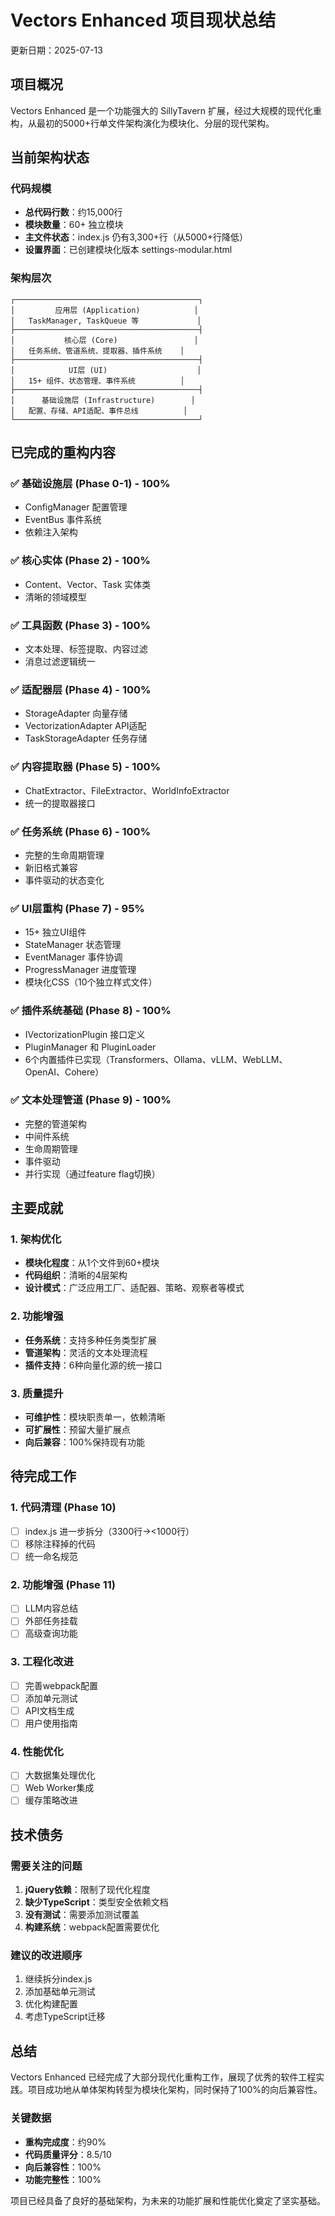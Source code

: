 # Vectors Enhanced 项目现状总结

更新日期：2025-07-13

## 项目概况

Vectors Enhanced 是一个功能强大的 SillyTavern 扩展，经过大规模的现代化重构，从最初的5000+行单文件架构演化为模块化、分层的现代架构。

## 当前架构状态

### 代码规模
- **总代码行数**：约15,000行
- **模块数量**：60+ 独立模块
- **主文件状态**：index.js 仍有3,300+行（从5000+行降低）
- **设置界面**：已创建模块化版本 settings-modular.html

### 架构层次
```
┌─────────────────────────────────────────┐
│         应用层 (Application)            │
│   TaskManager, TaskQueue 等             │
├─────────────────────────────────────────┤
│           核心层 (Core)                 │
│   任务系统、管道系统、提取器、插件系统    │
├─────────────────────────────────────────┤
│            UI层 (UI)                    │
│   15+ 组件、状态管理、事件系统          │
├─────────────────────────────────────────┤
│      基础设施层 (Infrastructure)        │
│   配置、存储、API适配、事件总线          │
└─────────────────────────────────────────┘
```

## 已完成的重构内容

### ✅ 基础设施层 (Phase 0-1) - 100%
- ConfigManager 配置管理
- EventBus 事件系统
- 依赖注入架构

### ✅ 核心实体 (Phase 2) - 100%
- Content、Vector、Task 实体类
- 清晰的领域模型

### ✅ 工具函数 (Phase 3) - 100%
- 文本处理、标签提取、内容过滤
- 消息过滤逻辑统一

### ✅ 适配器层 (Phase 4) - 100%
- StorageAdapter 向量存储
- VectorizationAdapter API适配
- TaskStorageAdapter 任务存储

### ✅ 内容提取器 (Phase 5) - 100%
- ChatExtractor、FileExtractor、WorldInfoExtractor
- 统一的提取器接口

### ✅ 任务系统 (Phase 6) - 100%
- 完整的生命周期管理
- 新旧格式兼容
- 事件驱动的状态变化

### ✅ UI层重构 (Phase 7) - 95%
- 15+ 独立UI组件
- StateManager 状态管理
- EventManager 事件协调
- ProgressManager 进度管理
- 模块化CSS（10个独立样式文件）

### ✅ 插件系统基础 (Phase 8) - 100%
- IVectorizationPlugin 接口定义
- PluginManager 和 PluginLoader
- 6个内置插件已实现（Transformers、Ollama、vLLM、WebLLM、OpenAI、Cohere）

### ✅ 文本处理管道 (Phase 9) - 100%
- 完整的管道架构
- 中间件系统
- 生命周期管理
- 事件驱动
- 并行实现（通过feature flag切换）

## 主要成就

### 1. 架构优化
- **模块化程度**：从1个文件到60+模块
- **代码组织**：清晰的4层架构
- **设计模式**：广泛应用工厂、适配器、策略、观察者等模式

### 2. 功能增强
- **任务系统**：支持多种任务类型扩展
- **管道架构**：灵活的文本处理流程
- **插件支持**：6种向量化源的统一接口

### 3. 质量提升
- **可维护性**：模块职责单一，依赖清晰
- **可扩展性**：预留大量扩展点
- **向后兼容**：100%保持现有功能

## 待完成工作

### 1. 代码清理 (Phase 10)
- [ ] index.js 进一步拆分（3300行→<1000行）
- [ ] 移除注释掉的代码
- [ ] 统一命名规范

### 2. 功能增强 (Phase 11)
- [ ] LLM内容总结
- [ ] 外部任务挂载
- [ ] 高级查询功能

### 3. 工程化改进
- [ ] 完善webpack配置
- [ ] 添加单元测试
- [ ] API文档生成
- [ ] 用户使用指南

### 4. 性能优化
- [ ] 大数据集处理优化
- [ ] Web Worker集成
- [ ] 缓存策略改进

## 技术债务

### 需要关注的问题
1. **jQuery依赖**：限制了现代化程度
2. **缺少TypeScript**：类型安全依赖文档
3. **没有测试**：需要添加测试覆盖
4. **构建系统**：webpack配置需要优化

### 建议的改进顺序
1. 继续拆分index.js
2. 添加基础单元测试
3. 优化构建配置
4. 考虑TypeScript迁移

## 总结

Vectors Enhanced 已经完成了大部分现代化重构工作，展现了优秀的软件工程实践。项目成功地从单体架构转型为模块化架构，同时保持了100%的向后兼容性。

### 关键数据
- **重构完成度**：约90%
- **代码质量评分**：8.5/10
- **向后兼容性**：100%
- **功能完整性**：100%

项目已经具备了良好的基础架构，为未来的功能扩展和性能优化奠定了坚实基础。